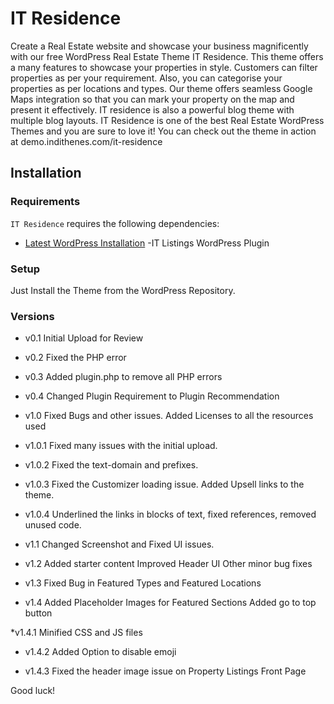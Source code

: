 
IT Residence
===

Create a Real Estate website and showcase your business magnificently with our free WordPress Real Estate Theme IT Residence. This theme offers a many features to showcase your properties in style. Customers can filter properties as per your requirement. Also, you can categorise your properties as per locations and types. Our theme offers seamless Google Maps integration so that you can mark your property on the map and present it effectively. IT residence is also a powerful blog theme with multiple blog layouts. IT Residence is one of the best Real Estate WordPress Themes and you are sure to love it! You can check out the theme in action at demo.indithenes.com/it-residence

Installation
---------------

### Requirements

`IT Residence` requires the following dependencies:

- [Latest WordPress Installation](https://wordpress.org/download/)
-IT Listings WordPress Plugin

### Setup

Just Install the Theme from the WordPress Repository.

### Versions

* v0.1
	Initial Upload for Review

* v0.2
	Fixed the PHP error

* v0.3
	Added plugin.php to remove all PHP errors

* v0.4
	Changed Plugin Requirement to Plugin Recommendation

* v1.0
	Fixed Bugs and other issues. Added Licenses to all the resources used

* v1.0.1
	Fixed many issues with the initial upload.

* v1.0.2
	Fixed the text-domain and prefixes.

* v1.0.3
	Fixed the Customizer loading issue. Added Upsell links to the theme.

* v1.0.4
	Underlined the links in blocks of text, fixed references, removed unused code.

* v1.1
	Changed Screenshot and Fixed UI issues.

* v1.2
	Added starter content
	Improved Header UI
	Other minor bug fixes

* v1.3
	Fixed Bug in Featured Types and Featured Locations

* v1.4
	Added Placeholder Images for Featured Sections
	Added go to top button

*v1.4.1
	Minified CSS and JS files

* v1.4.2
	Added Option to disable emoji

* v1.4.3
	Fixed the header image issue on Property Listings Front Page

Good luck!
